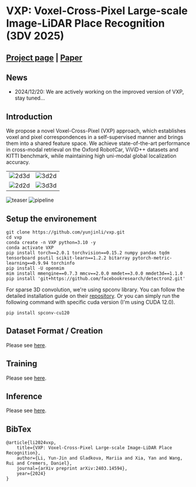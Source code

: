 # VXP: Voxel-Cross-Pixel Large-scale Image-LiDAR Place Recognition (3DV 2025)

## [Project page](https://yunjinli.github.io/projects-vxp/) | [Paper](https://arxiv.org/abs/2403.14594)
## News
- 2024/12/20: We are actively working on the improved version of VXP, stay tuned...
## Introduction
We propose a novel Voxel-Cross-Pixel (VXP) approach, which establishes voxel and pixel correspondences in a self-supervised manner and brings them into a shared feature space. We achieve state-of-the-art performance in cross-modal retrieval on the Oxford RobotCar, ViViD++ datasets and KITTI benchmark, while maintaining high uni-modal global localization accuracy.

|                                               |                                               |
| --------------------------------------------- | --------------------------------------------- |
| ![2d3d](/assets/day1_evening_video_2D-3D.gif) | ![3d2d](/assets/day1_evening_video_3D-2D.gif) |
| ![2d2d](/assets/day1_evening_video_2D-2D.gif) | ![3d3d](/assets/day1_evening_video_3D-3D.gif) |

![teaser](assets/teaser_figure.jpg)
![pipeline](assets/pipeline.jpg)

## Setup the environement

```
git clone https://github.com/yunjinli/vxp.git
cd vxp
conda create -n VXP python=3.10 -y
conda activate VXP
pip install torch==2.0.1 torchvision==0.15.2 numpy pandas tqdm tensorboard psutil scikit-learn==1.2.2 bitarray pytorch-metric-learning==0.9.94 torchinfo
pip install -U openmim
mim install mmengine==0.7.3 mmcv==2.0.0 mmdet==3.0.0 mmdet3d==1.1.0
pip install 'git+https://github.com/facebookresearch/detectron2.git'
```

For sparse 3D convolution, we're using spconv library. You can follow the detailed installation guide on their [repository](https://github.com/traveller59/spconv). Or you can simply run the following command with specific cuda version (I'm using CUDA 12.0).

```
pip install spconv-cu120
```

## Dataset Format / Creation

Please see [here](./docs/dataset_format.md).

## Training

Please see [here](./docs/training.md).

## Inference

Please see [here](./docs/inference.md).

## BibTex

```
@article{li2024vxp,
    title={VXP: Voxel-Cross-Pixel Large-scale Image-LiDAR Place Recognition},
    author={Li, Yun-Jin and Gladkova, Mariia and Xia, Yan and Wang, Rui and Cremers, Daniel},
    journal={arXiv preprint arXiv:2403.14594},
    year={2024}
}
```
